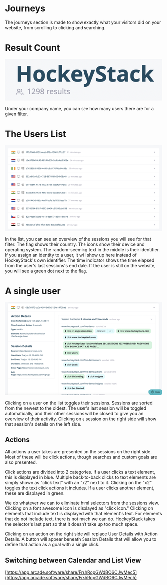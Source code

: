 # Journeys

The journeys section is made to show exactly what your visitors did on your website, from scrolling to clicking and searching.

# Result Count

![Journeys%20e06152bd1dbe426f997090bb63204cae/Screen_Shot_2021-06-15_at_15.47.14.png](Journeys%20e06152bd1dbe426f997090bb63204cae/Screen_Shot_2021-06-15_at_15.47.14.png)

Under your company name, you can see how many users there are for a given filter.

# The Users List

![Journeys%20e06152bd1dbe426f997090bb63204cae/Screen_Shot_2021-06-15_at_15.49.36.png](Journeys%20e06152bd1dbe426f997090bb63204cae/Screen_Shot_2021-06-15_at_15.49.36.png)

In the list, you can see an overview of the sessions you will see for that filter. The flag shows their country. The icons show their device and operating system. The random-seeming text in the middle is their identifier. If you assign an identity to a user, it will show up here instead of HockeyStack's own identifier. The time indicator shows the time elapsed from the user's last sessions's end date. If the user is still on the website, you will see a green dot next to the flag.

# A single user

![Journeys%20e06152bd1dbe426f997090bb63204cae/Screen_Shot_2021-06-15_at_16.05.49.png](Journeys%20e06152bd1dbe426f997090bb63204cae/Screen_Shot_2021-06-15_at_16.05.49.png)

Clicking on a user on the list toggles their sessions. Sessions are sorted from the newest to the oldest. The user's last session will be toggled automatically, and their other sessions will be closed to give you an overview of their activity. Clicking on a session on the right side will show that session's details on the left side.

## Actions

All actions a user takes are presented on the sessions on the right side. Most of these will be click actions, though searches and custom goals are also presented.

Click actions are divided into 2 categories. If a user clicks a text element, this is displayed in blue. Multiple back-to-back clicks to text elements are simply shown as "click text" with an "x2" next to it. Clicking on the "x2" toggles the text click actions it includes. If a user clicks another element, these are displayed in green.

We do whatever we can to eliminate html selectors from the sessions view. Clicking on a font awesome icon is displayed as "click <icon name> icon." Clicking on elements that include text is displayed with that element's text. For elements that do not include text, there is not much we can do. HockeyStack takes the selector's last part so that it doesn't take up too much space.

Clicking on an action on the right side will replace User Details with Action Details. A button will appear beneath Session Details that will allow you to define that action as a goal with a single click.

## Switching between Calendar and List View

[https://app.arcade.software/share/FrshRopGWdBO6CJwMec5](https://app.arcade.software/share/FrshRopGWdBO6CJwMec5)